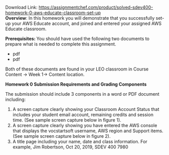 Download Link: https://assignmentchef.com/product/solved-sdev400-homework-0-aws-educate-classroom-set-up
<br>
<strong>Overview</strong>: In this homework you will demonstrate that you successfully set-up your AWS Educate account, and joined and entered your assigned AWS Educate classroom.

<strong>Prerequisites: </strong>You should have used the following two documents to prepare what is needed to complete this assignment.

<ul>

 <li>pdf</li>

 <li>pdf</li>

</ul>

Both of these documents are found in your LEO classroom in Course Content -&gt; Week 1-&gt; Content location.

<strong>Homework 0 Submission Requirements and Grading Components  </strong>

The submission should include 3 components in a word or PDF document including:

<ol>

 <li>A screen capture clearly showing your Classroom Account Status that includes your student email account, remaining credits and session time. (See sample screen capture below in figure 1).</li>

 <li>A screen capture clearly showing you have entered the AWS console that displays the vocstartsoft username, AWS region and Support items. (See sample screen capture below in figure 2).</li>

 <li>A title page including your name, date and class information. For example, Jim Robertson, Oct 20, 2019, SDEV 400 7980</li>

</ol>